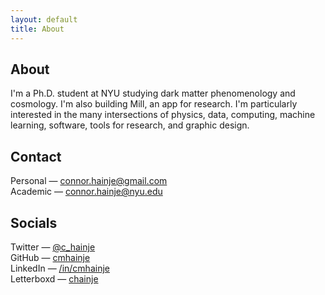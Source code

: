 ```yaml
---
layout: default
title: About
---
```


## About

I'm a Ph.D. student at NYU studying dark matter phenomenology and cosmology. I'm also building Mill, an app for research. I'm particularly interested in the many intersections of physics, data, computing, machine learning, software, tools for research, and graphic design.

## Contact

Personal — [connor.hainje@gmail.com](mailto:connor.hainje@gmail.com)  
Academic — [connor.hainje@nyu.edu](mailto:connor.hainje@nyu.edu)

## Socials

Twitter — [@c_hainje](https://twitter.com/c_hainje)  
GitHub — [cmhainje](https://github.com/cmhainje)  
LinkedIn — [/in/cmhainje](https://linkedin.com/in/cmhainje)  
Letterboxd — [chainje](https://letterboxd.com/chainje)

